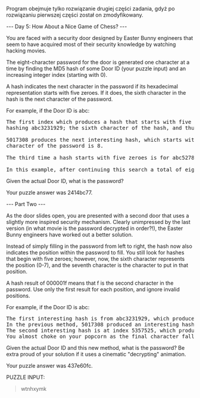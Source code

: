 Program obejmuje tylko rozwiązanie drugiej części zadania, gdyż po rozwiązaniu pierwszej części został on zmodyfikowany.

--- Day 5: How About a Nice Game of Chess? ---

You are faced with a security door designed by Easter Bunny engineers that seem to have acquired most of their security knowledge
by watching hacking movies.

The eight-character password for the door is generated one character at a time by finding the MD5 hash of some 
Door ID (your puzzle input) and an increasing integer index (starting with 0).

A hash indicates the next character in the password if its hexadecimal representation starts with five zeroes. 
If it does, the sixth character in the hash is the next character of the password.

For example, if the Door ID is abc:
<pre>
The first index which produces a hash that starts with five zeroes is 3231929, which we find by 
hashing abc3231929; the sixth character of the hash, and thus the first character of the password, is 1.

5017308 produces the next interesting hash, which starts with 000008f82..., so the second 
character of the password is 8.

The third time a hash starts with five zeroes is for abc5278568, discovering the character f.

In this example, after continuing this search a total of eight times, the password is 18f47a30.
</pre>
Given the actual Door ID, what is the password?

Your puzzle answer was 2414bc77.

--- Part Two ---

As the door slides open, you are presented with a second door that uses a slightly more inspired security mechanism. 
Clearly unimpressed by the last version (in what movie is the password decrypted in order?!), 
the Easter Bunny engineers have worked out a better solution.

Instead of simply filling in the password from left to right, the hash now also indicates the position within 
the password to fill. You still look for hashes that begin with five zeroes; however, now, the sixth character 
represents the position (0-7), and the seventh character is the character to put in that position.

A hash result of 000001f means that f is the second character in the password. 
Use only the first result for each position, and ignore invalid positions.

For example, if the Door ID is abc:
<pre>
The first interesting hash is from abc3231929, which produces 0000015...; so, 5 goes in position 1: _5______.
In the previous method, 5017308 produced an interesting hash; however, it is ignored, because it specifies an invalid position (8).
The second interesting hash is at index 5357525, which produces 000004e...; so, e goes in position 4: _5__e___.
You almost choke on your popcorn as the final character falls into place, producing the password 05ace8e3.
</pre>
Given the actual Door ID and this new method, what is the password? Be extra proud of your solution if it uses a cinematic "decrypting" animation.

Your puzzle answer was 437e60fc.

PUZZLE INPUT:
>wtnhxymk
